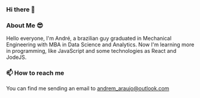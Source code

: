 ### Hi there 👋

### About Me 😎
Hello everyone, I'm André, a brazilian guy graduated in Mechanical Engineering with MBA in Data Science and Analytics.
Now I'm learning more in programming, like JavaScript and some technologies as React and JodeJS.

### 📫 How to reach me
You can find me sending an email to andrem_araujo@outlook.com

<!--
**andremanesco/andremanesco** is a ✨ _special_ ✨ repository because its `README.md` (this file) appears on your GitHub profile.

Here are some ideas to get you started:

- 🔭 I’m currently working on ...
- 🌱 I’m currently learning ...
- 👯 I’m looking to collaborate on ...
- 🤔 I’m looking for help with ...
- 💬 Ask me about ...
- 📫 How to reach me: ...
- 😄 Pronouns: ...
- ⚡ Fun fact: ...
-->
